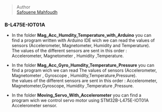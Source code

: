 
> Author   
> [Safouene Mahfoudh](https://github.com/Safouene-Mahfoudh)








### B-L475E-IOT01A   
* In the folder **Mag_Acc_Humdity_Temperature_with_Arduino** you can find a program written with Arduino IDE wich we can read the values of sensors (Accelerometer, Magnetometer, Humidity and Temperature).        
The values of the different sensors are sent in this order :  Accelerometer, Magnetometer , Humidity ,Temperature.    


* In the folder **Mag_Acc_Gyro_Humdity_Temperature_Pressure** you can find a program wich we can read The values of sensors (Accelerometer, Magnetometer , Gyroscope , Humidity,Temperature,Pressure).  
the values of the different sensors are sent in this order :  Accelerometer, Magnetometer,Gyroscope, Humidity ,Temperature ,Pressure.  

* In the folder **Moving_Servo_With_Accelerometer** you can find a program wich we control servo motor using STM32B-L475E-IOT01A Accelerometer sensor.  


